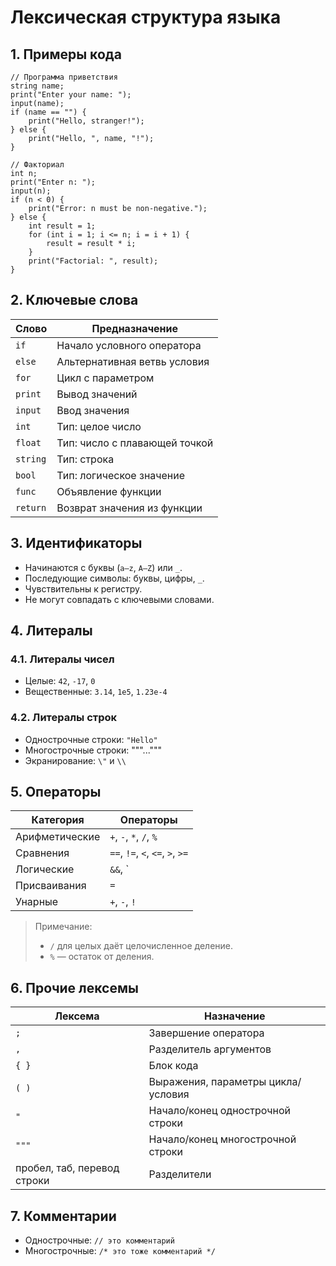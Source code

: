 # Лексическая структура языка

## 1. Примеры кода

```
// Программа приветствия
string name;
print("Enter your name: ");
input(name);
if (name == "") {
    print("Hello, stranger!");
} else {
    print("Hello, ", name, "!");
}
```

```
// Факториал
int n;
print("Enter n: ");
input(n);
if (n < 0) {
    print("Error: n must be non-negative.");
} else {
    int result = 1;
    for (int i = 1; i <= n; i = i + 1) {
        result = result * i;
    }
    print("Factorial: ", result);
}
```

## 2. Ключевые слова

| Слово      | Предназначение                          |
| ---------- | --------------------------------------- |
| `if`       | Начало условного оператора              |
| `else`     | Альтернативная ветвь условия            |
| `for`      | Цикл с параметром                       |
| `print`    | Вывод значений                          |
| `input`    | Ввод значения                           |
| `int`      | Тип: целое число                        |
| `float`    | Тип: число с плавающей точкой           |
| `string`   | Тип: строка                             |
| `bool`     | Тип: логическое значение                |
| `func`     | Объявление функции                      |
| `return`   | Возврат значения из функции             |    

## 3. Идентификаторы

- Начинаются с буквы (`a–z`, `A–Z`) или `_`.
- Последующие символы: буквы, цифры, `_`.
- Чувствительны к регистру.
- Не могут совпадать с ключевыми словами.

## 4. Литералы

### 4.1. Литералы чисел

- Целые: `42`, `-17`, `0`
- Вещественные: `3.14`, `1e5`, `1.23e-4`

### 4.2. Литералы строк

- Однострочные строки: `"Hello"`
- Многострочные строки: """..."""
- Экранирование: `\"` и `\\` 
  
## 5. Операторы

| Категория           | Операторы                              |
|---------------------|----------------------------------------|
| Арифметические      | `+`, `-`, `*`, `/`, `%`                |
| Сравнения           | `==`, `!=`, `<`, `<=`, `>`, `>=`       |
| Логические          | `&&`, `||`, `!`                        |
| Присваивания        | `=`                                    |
| Унарные             | `+`, `-`, `!`                          |

> Примечание:  
> - `/` для целых даёт целочисленное деление.  
> - `%` — остаток от деления.

## 6. Прочие лексемы

| Лексема | Назначение |
|--------|-----------|
| `;`    | Завершение оператора |
| `,`    | Разделитель аргументов |
| `{ }`  | Блок кода |
| `( )`  | Выражения, параметры цикла/условия |
| `"`    | Начало/конец однострочной строки |
| `"""`  | Начало/конец многострочной строки |
| пробел, таб, перевод строки | Разделители |

## 7. Комментарии

- Однострочные: `// это комментарий`
- Многострочные: `/* это тоже комментарий */`
